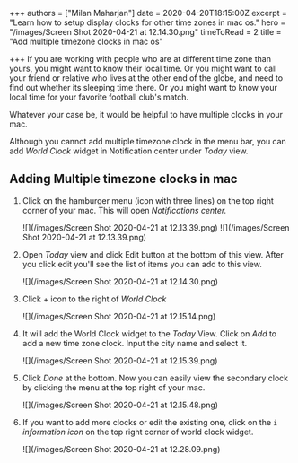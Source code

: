 +++
authors = ["Milan Maharjan"]
date = 2020-04-20T18:15:00Z
excerpt = "Learn how to setup display clocks for other time zones in mac os."
hero = "/images/Screen Shot 2020-04-21 at 12.14.30.png"
timeToRead = 2
title = "Add multiple timezone clocks in mac os"

+++
If you are working with people who are at different time zone than yours, you might want to know their local time. Or you might want to call your friend or relative who lives at the other end of the globe, and need to find out whether its sleeping time there. Or you might want to know your local time for your favorite football club's match.

Whatever your case be, it would be helpful to have multiple clocks in your mac.

Although you cannot add multiple timezone clock in the menu bar, you can add _World Clock_ widget in Notification center under _Today_ view.

## Adding Multiple timezone clocks in mac

1. Click on the hamburger menu (icon with three lines) on the top right corner of your mac. This will open _Notifications center._

   ![](/images/Screen Shot 2020-04-21 at 12.13.39.png)
   ![](/images/Screen Shot 2020-04-21 at 12.13.39.png)
2. Open _Today_ view and click Edit button at the bottom of this view. After you click edit you'll see the list of items you can add to this view.

   ![](/images/Screen Shot 2020-04-21 at 12.14.30.png)
3. Click + icon to the right of _World Clock_

   ![](/images/Screen Shot 2020-04-21 at 12.15.14.png)
4. It will add the World Clock widget to the _Today_ View. Click on _Add_ to add a new time zone clock. Input the city name and select it.

   ![](/images/Screen Shot 2020-04-21 at 12.15.39.png)
5. Click _Done_ at the bottom. Now you can easily view the secondary clock by clicking the menu at the top right of your mac.

   ![](/images/Screen Shot 2020-04-21 at 12.15.48.png)
6. If you want to add more clocks or edit the existing one, click on the `i` _information icon_ on the top right corner of world clock widget.

   ![](/images/Screen Shot 2020-04-21 at 12.28.09.png)